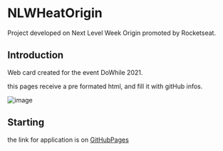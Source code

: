 # NLWHeatOrigin
Project developed on Next Level Week Origin promoted by Rocketseat.

## Introduction
Web card created for the event DoWhile 2021.

this pages receive a pre formated html, and fill it with gitHub infos.

![image](https://user-images.githubusercontent.com/53885226/142554283-aa508f23-8d28-452a-8b2e-e5e83b5c404a.png)


## Starting

the link for application is on <a href="https://igfeitall.github.io/NLWHeatOrigin/" target="_blank">GitHubPages</a>
